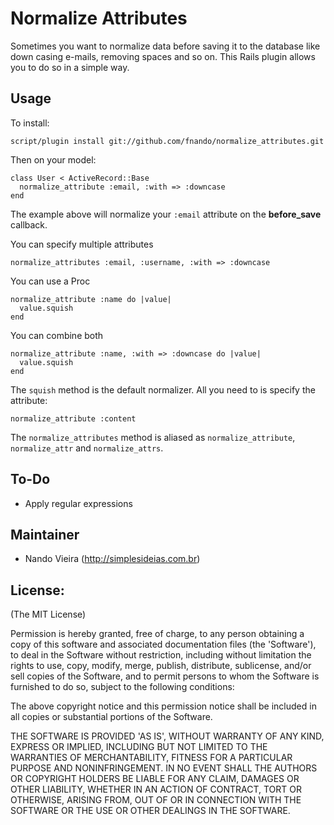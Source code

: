 Normalize Attributes
====================

Sometimes you want to normalize data before saving it to the database like down casing e-mails, removing spaces and so on.
This Rails plugin allows you to do so in a simple way.

Usage
-----

To install:

	script/plugin install git://github.com/fnando/normalize_attributes.git

Then on your model:

	class User < ActiveRecord::Base
	  normalize_attribute :email, :with => :downcase
	end

The example above will normalize your `:email` attribute on the **before_save** callback.

You can specify multiple attributes

	normalize_attributes :email, :username, :with => :downcase

You can use a Proc

	normalize_attribute :name do |value|
	  value.squish
	end

You can combine both

	normalize_attribute :name, :with => :downcase do |value|
	  value.squish
	end

The `squish` method is the default normalizer. All you need to is specify the attribute:

	normalize_attribute :content

The `normalize_attributes` method is aliased as `normalize_attribute`, `normalize_attr` and `normalize_attrs`.

To-Do
-----

* Apply regular expressions

Maintainer
----------

* Nando Vieira (<http://simplesideias.com.br>)

License:
--------

(The MIT License)

Permission is hereby granted, free of charge, to any person obtaining
a copy of this software and associated documentation files (the
'Software'), to deal in the Software without restriction, including
without limitation the rights to use, copy, modify, merge, publish,
distribute, sublicense, and/or sell copies of the Software, and to
permit persons to whom the Software is furnished to do so, subject to
the following conditions:

The above copyright notice and this permission notice shall be
included in all copies or substantial portions of the Software.

THE SOFTWARE IS PROVIDED 'AS IS', WITHOUT WARRANTY OF ANY KIND,
EXPRESS OR IMPLIED, INCLUDING BUT NOT LIMITED TO THE WARRANTIES OF
MERCHANTABILITY, FITNESS FOR A PARTICULAR PURPOSE AND NONINFRINGEMENT.
IN NO EVENT SHALL THE AUTHORS OR COPYRIGHT HOLDERS BE LIABLE FOR ANY
CLAIM, DAMAGES OR OTHER LIABILITY, WHETHER IN AN ACTION OF CONTRACT,
TORT OR OTHERWISE, ARISING FROM, OUT OF OR IN CONNECTION WITH THE
SOFTWARE OR THE USE OR OTHER DEALINGS IN THE SOFTWARE.